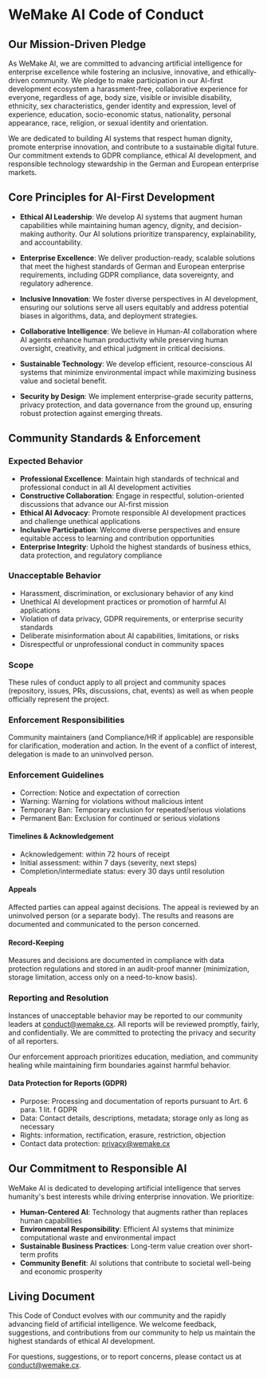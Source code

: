 # WeMake AI Code of Conduct

## Our Mission-Driven Pledge

As WeMake AI, we are committed to advancing artificial intelligence for enterprise excellence while fostering an
inclusive, innovative, and ethically-driven community. We pledge to make participation in our AI-first development
ecosystem a harassment-free, collaborative experience for everyone, regardless of age, body size, visible or invisible
disability, ethnicity, sex characteristics, gender identity and expression, level of experience, education,
socio-economic status, nationality, personal appearance, race, religion, or sexual identity and orientation.

We are dedicated to building AI systems that respect human dignity, promote enterprise innovation, and contribute to a
sustainable digital future. Our commitment extends to GDPR compliance, ethical AI development, and responsible
technology stewardship in the German and European enterprise markets.

## Core Principles for AI-First Development

- **Ethical AI Leadership**: We develop AI systems that augment human capabilities while maintaining human agency,
  dignity, and decision-making authority. Our AI solutions prioritize transparency, explainability, and accountability.

- **Enterprise Excellence**: We deliver production-ready, scalable solutions that meet the highest standards of German
  and European enterprise requirements, including GDPR compliance, data sovereignty, and regulatory adherence.

- **Inclusive Innovation**: We foster diverse perspectives in AI development, ensuring our solutions serve all users
  equitably and address potential biases in algorithms, data, and deployment strategies.

- **Collaborative Intelligence**: We believe in Human-AI collaboration where AI agents enhance human productivity while
  preserving human oversight, creativity, and ethical judgment in critical decisions.

- **Sustainable Technology**: We develop efficient, resource-conscious AI systems that minimize environmental impact
  while maximizing business value and societal benefit.

- **Security by Design**: We implement enterprise-grade security patterns, privacy protection, and data governance from
  the ground up, ensuring robust protection against emerging threats.

## Community Standards & Enforcement

### Expected Behavior

- **Professional Excellence**: Maintain high standards of technical and professional conduct in all AI development
  activities
- **Constructive Collaboration**: Engage in respectful, solution-oriented discussions that advance our AI-first mission
- **Ethical AI Advocacy**: Promote responsible AI development practices and challenge unethical applications
- **Inclusive Participation**: Welcome diverse perspectives and ensure equitable access to learning and contribution
  opportunities
- **Enterprise Integrity**: Uphold the highest standards of business ethics, data protection, and regulatory compliance

### Unacceptable Behavior

- Harassment, discrimination, or exclusionary behavior of any kind
- Unethical AI development practices or promotion of harmful AI applications
- Violation of data privacy, GDPR requirements, or enterprise security standards
- Deliberate misinformation about AI capabilities, limitations, or risks
- Disrespectful or unprofessional conduct in community spaces

### Scope

These rules of conduct apply to all project and community spaces (repository, issues, PRs, discussions, chat, events) as
well as when people officially represent the project.

### Enforcement Responsibilities

Community maintainers (and Compliance/HR if applicable) are responsible for clarification, moderation and action. In the
event of a conflict of interest, delegation is made to an uninvolved person.

### Enforcement Guidelines

- Correction: Notice and expectation of correction
- Warning: Warning for violations without malicious intent
- Temporary Ban: Temporary exclusion for repeated/serious violations
- Permanent Ban: Exclusion for continued or serious violations

#### Timelines & Acknowledgement

- Acknowledgement: within 72 hours of receipt
- Initial assessment: within 7 days (severity, next steps)
- Completion/intermediate status: every 30 days until resolution

#### Appeals

Affected parties can appeal against decisions. The appeal is reviewed by an uninvolved person (or a separate body). The
results and reasons are documented and communicated to the person concerned.

#### Record-Keeping

Measures and decisions are documented in compliance with data protection regulations and stored in an audit-proof manner
(minimization, storage limitation, access only on a need-to-know basis).

### Reporting and Resolution

Instances of unacceptable behavior may be reported to our community leaders at
[conduct@wemake.cx](mailto:conduct@wemake.cx). All reports will be reviewed promptly, fairly, and confidentially. We are
committed to protecting the privacy and security of all reporters.

Our enforcement approach prioritizes education, mediation, and community healing while maintaining firm boundaries
against harmful behavior.

#### Data Protection for Reports (GDPR)

- Purpose: Processing and documentation of reports pursuant to Art. 6 para. 1 lit. f GDPR
- Data: Contact details, descriptions, metadata; storage only as long as necessary
- Rights: information, rectification, erasure, restriction, objection
- Contact data protection: [privacy@wemake.cx](mailto:privacy@wemake.cx)

## Our Commitment to Responsible AI

WeMake AI is dedicated to developing artificial intelligence that serves humanity's best interests while driving
enterprise innovation. We prioritize:

- **Human-Centered AI**: Technology that augments rather than replaces human capabilities
- **Environmental Responsibility**: Efficient AI systems that minimize computational waste and environmental impact
- **Sustainable Business Practices**: Long-term value creation over short-term profits
- **Community Benefit**: AI solutions that contribute to societal well-being and economic prosperity

## Living Document

This Code of Conduct evolves with our community and the rapidly advancing field of artificial intelligence. We welcome
feedback, suggestions, and contributions from our community to help us maintain the highest standards of ethical AI
development.

For questions, suggestions, or to report concerns, please contact us at [conduct@wemake.cx](mailto:conduct@wemake.cx).
